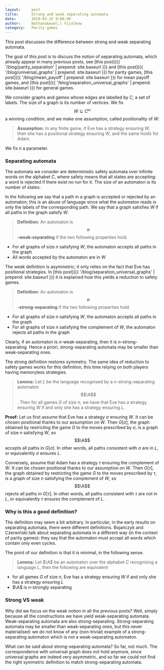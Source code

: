 ```yaml
---
layout:     post
title:      Strong and weak separating automata 
date:       2019-03-25 9:00:00
author:     Nathana&euml;l Fijalkow
category:   Parity games
---
```


<script type="text/x-mathjax-config">
MathJax.Hub.Config({
  TeX: {
    Macros: {
      A: "{\\mathcal{A}}",
      Parity: "{\\text{Parity}}",
      G: "{\\mathcal{G}}",
      WE: "{\\mathcal{W}_{\\text{Eve}}}",
      U: "{\\mathcal{U}}",
      enc: "{\\text{enc}}",
      deltasucc: "{\\delta_{\\text{succ}}}",
      last: "{\\text{last}}",
    }
  }
});
</script>

<p class="intro"><span class="dropcap">T</span>his post discusses the difference between strong and weak separating automata.</p>

The goal of this post is to discuss the notion of separating automata, which already appear in many previous posts, see 
[this post]({{ '/blog/parity_separation' | prepend: site.baseurl }}) and [this post]({{ '/blog/universal_graphs' | prepend: site.baseurl }}) for parity games,
[this post]({{ '/blog/mean_payoff' | prepend: site.baseurl }}) for mean payoff games,
and [this post]({{ '/blog/separation_universal_graphs' | prepend: site.baseurl }}) for general games.

We consider graphs and games whose edges are labelled by $C$, a set of labels.
The size of a graph is its number of vertices.
We fix $$W \subseteq C^\omega$$ a winning condition, and we make one assumption, called positionality of $W$:

> **Assumption:** In any finite game, if Eve has a strategy ensuring $W$, then she has a positional strategy ensuring $W$,
and the same holds for Adam.

We fix $n$ a parameter.

### Separating automata

The automata we consider are deterministic safety automata over infinite words on the alphabet $C$, 
where safety means that all states are accepting: a word is rejected if there exist no run for it.
The size of an automaton is its number of states.

In the following we say that a path in a graph is accepted or rejected by an automaton; this is an abuse of language
since what the automaton reads is only the labels of the corresponding path.
We say that a graph satisfies $W$ if all paths in the graph satisfy $W$.

> **Definition:** An automaton is **$$n$$-weak-separating** if the two following properties hold.
* For all graphs of size $n$ satisfying $W$, the automaton accepts all paths in the graph
* All words accepted by the automaton are in $W$

The weak definition is asymmetric; it only relies on the fact that Eve has positional strategies.
In [this post]({{ '/blog/separation_universal_graphs' | prepend: site.baseurl }}) it is explained how this yields a reduction to safety games.

> **Definition:** An automaton is **$$n$$-strong-separating** if the two following properties hold.
* For all graphs of size $n$ satisfying $W$, the automaton accepts all paths in the graph
* For all graphs of size $n$ satisfying the complement of $W$, the automaton rejects all paths in the graph

Clearly, if an automaton is $n$-weak-separating, then it is $n$-strong-separating.
Hence a priori, strong-separating automata may be smaller than weak-separating ones.

The strong definition restores symmetry. The same idea of reduction to safety games works for this definition, this time relying on both players having memoryless strategies. 

> **Lemma:**
Let $L$ be the language recognised by a $n$-strong-separating automaton $$\A$$.
Then for all games $G$ of size $n$, we have
that Eve has a strategy ensuring $W$ if and only she has a strategy ensuring $L$.

**Proof:**
Let us first assume that Eve has a strategy $\sigma$ ensuring $W$.
It can be chosen positional thanks to our assumption on $W$.
Then $G[\sigma]$, the graph obtained by restricting the game $G$ to the moves prescribed by $\sigma$, is a graph of size $n$ satisfying $W$, so $$\A$$ accepts all paths in $G[\sigma]$.
In other words, all paths consistent with $\sigma$ are in $L$, or equivalently $\sigma$ ensures $L$.

Conversely, assume that Adam has a strategy $\tau$ ensuring the complement of $W$.
It can be chosen positional thanks to our assumption on $W$.
Then $G[\tau]$, the graph obtained by restricting the game $G$ to the moves prescribed by $\tau$, is a graph of size $n$ satisfying the complement of $W$, 
so $$\A$$ rejects all paths in $G[\tau]$.
In other words, all paths consistent with $\tau$ are not in $L$, or equivalently $\tau$ ensures the complement of $L$.

### Why is this a good definition?

The definition may seem a bit arbitrary. In particular, in the early results on separating automata, there were different definitions.
Boja&#324;czyk and Czerwi&#324;ski talk about separating automata in a different way (in the context of parity games): 
they say that the automaton must accept all words which contain only even cycles.

The point of our definition is that it is minimal, in the following sense.

> **Lemma:**
Let $\A$ be an automaton over the alphabet $C$ recognising a language $L$, then the following are equivalent 
* for all games $G$ of size $n$, Eve has a strategy ensuring $W$ if and only she has a strategy ensuring $L$
* $\A$ is $n$-strongly separating

### Strong VS weak

Why did we focus on the weak notion in all the previous posts? Well, simply because all the constructions we have yield weak-separating automata.
Weak-separating automata are also strong-separating. Strong-separating automata may be smaller than weak-separating ones, but this never materialised: 
we do not know of any (non-trivial) example of a strong-separating automaton which is not a weak-separating automaton.

What can be said about strong-separating automata? So far, not much. The correspondence with universal graph does not hold anymore, since universal graphs are indeed very asymmetric,
and so far we could not find the right symmetric definition to match strong-separating automata.


